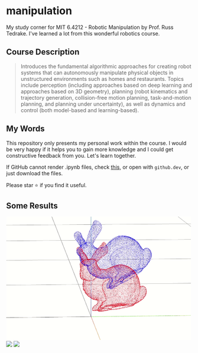# manipulation

My study corner for MIT 6.4212 - Robotic Manipulation by Prof. Russ Tedrake. I've learned a lot from this wonderful robotics course.

## Course Description

> Introduces the fundamental algorithmic approaches for creating robot systems that can autonomously manipulate physical objects in unstructured environments such as homes and restaurants. Topics include perception (including approaches based on deep learning and approaches based on 3D geometry), planning (robot kinematics and trajectory generation, collision-free motion planning, task-and-motion planning, and planning under uncertainty), as well as dynamics and control (both model-based and learning-based).

## My Words

This repository only presents my personal work within the course. I would be very happy if it helps you to gain more knowledge and I could get constructive feedback from you. Let's learn together.

If GitHub cannot render .ipynb files, check [this](https://github.com/community/community/discussions/41020), or open with `github.dev`, or just download the files.

Please star ⭐ if you find it useful.

## Some Results

<img src='media/bunny_icp.gif' width='500'>

<img src='media/grasp.gif' width='500'>

<img src='media/pick.gif' width='500'>
